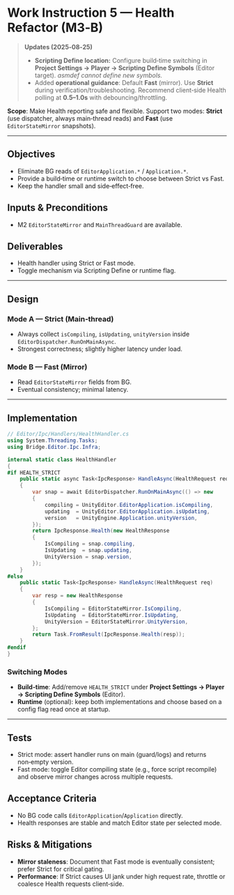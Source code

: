 # Work Instruction 5 — Health Refactor (M3‑B)

> **Updates (2025‑08‑25)**
> - **Scripting Define location:** Configure build‑time switching in **Project Settings → Player → Scripting Define Symbols** (Editor target). *asmdef cannot define new symbols.*
> - Added **operational guidance**: Default **Fast** (mirror). Use **Strict** during verification/troubleshooting. Recommend client‑side Health polling at **0.5–1.0s** with debouncing/throttling.

**Scope**: Make Health reporting safe and flexible. Support two modes: **Strict** (use dispatcher, always main‑thread reads) and **Fast** (use `EditorStateMirror` snapshots).

---

## Objectives
- Eliminate BG reads of `EditorApplication.*` / `Application.*`.
- Provide a build‑time or runtime switch to choose between Strict vs Fast.
- Keep the handler small and side‑effect‑free.

## Inputs & Preconditions
- M2 `EditorStateMirror` and `MainThreadGuard` are available.

## Deliverables
- Health handler using Strict or Fast mode.
- Toggle mechanism via Scripting Define or runtime flag.

---

## Design

### Mode A — Strict (Main‑thread)
- Always collect `isCompiling`, `isUpdating`, `unityVersion` inside `EditorDispatcher.RunOnMainAsync`.
- Strongest correctness; slightly higher latency under load.

### Mode B — Fast (Mirror)
- Read `EditorStateMirror` fields from BG.
- Eventual consistency; minimal latency.

---

## Implementation

```csharp
// Editor/Ipc/Handlers/HealthHandler.cs
using System.Threading.Tasks;
using Bridge.Editor.Ipc.Infra;

internal static class HealthHandler
{
#if HEALTH_STRICT
    public static async Task<IpcResponse> HandleAsync(HealthRequest req)
    {
        var snap = await EditorDispatcher.RunOnMainAsync(() => new
        {
            compiling = UnityEditor.EditorApplication.isCompiling,
            updating  = UnityEditor.EditorApplication.isUpdating,
            version   = UnityEngine.Application.unityVersion,
        });
        return IpcResponse.Health(new HealthResponse
        {
            IsCompiling = snap.compiling,
            IsUpdating  = snap.updating,
            UnityVersion = snap.version,
        });
    }
#else
    public static Task<IpcResponse> HandleAsync(HealthRequest req)
    {
        var resp = new HealthResponse
        {
            IsCompiling = EditorStateMirror.IsCompiling,
            IsUpdating  = EditorStateMirror.IsUpdating,
            UnityVersion = EditorStateMirror.UnityVersion,
        };
        return Task.FromResult(IpcResponse.Health(resp));
    }
#endif
}
```

### Switching Modes
- **Build‑time**: Add/remove `HEALTH_STRICT` under **Project Settings → Player → Scripting Define Symbols** (Editor).
- **Runtime** (optional): keep both implementations and choose based on a config flag read once at startup.

---

## Tests
- Strict mode: assert handler runs on main (guard/logs) and returns non‑empty version.
- Fast mode: toggle Editor compiling state (e.g., force script recompile) and observe mirror changes across multiple requests.

## Acceptance Criteria
- No BG code calls `EditorApplication`/`Application` directly.
- Health responses are stable and match Editor state per selected mode.

## Risks & Mitigations
- **Mirror staleness**: Document that Fast mode is eventually consistent; prefer Strict for critical gating.
- **Performance**: If Strict causes UI jank under high request rate, throttle or coalesce Health requests client‑side.

